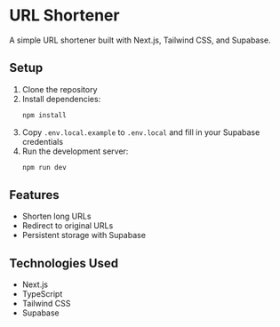 # URL Shortener

A simple URL shortener built with Next.js, Tailwind CSS, and Supabase.

## Setup

1. Clone the repository
2. Install dependencies:
   ```bash
   npm install
   ```
3. Copy `.env.local.example` to `.env.local` and fill in your Supabase credentials
4. Run the development server:
   ```bash
   npm run dev
   ```

## Features

- Shorten long URLs
- Redirect to original URLs
- Persistent storage with Supabase

## Technologies Used

- Next.js
- TypeScript
- Tailwind CSS
- Supabase 